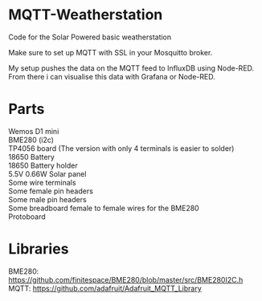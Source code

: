 # MQTT-Weatherstation

Code for the Solar Powered basic weatherstation

Make sure to set up MQTT with SSL in your Mosquitto broker.

My setup pushes the data on the MQTT feed to InfluxDB using Node-RED.
From there i can visualise this data with Grafana or Node-RED.

# Parts
Wemos D1 mini  
BME280 (i2c)  
TP4056 board (The version with only 4 terminals is easier to solder)  
18650 Battery  
18650 Battery holder  
5.5V 0.66W Solar panel  
Some wire terminals  
Some female pin headers  
Some male pin headers  
Some breadboard female to female wires for the BME280  
Protoboard  

# Libraries
BME280: https://github.com/finitespace/BME280/blob/master/src/BME280I2C.h  
MQTT: https://github.com/adafruit/Adafruit_MQTT_Library  
